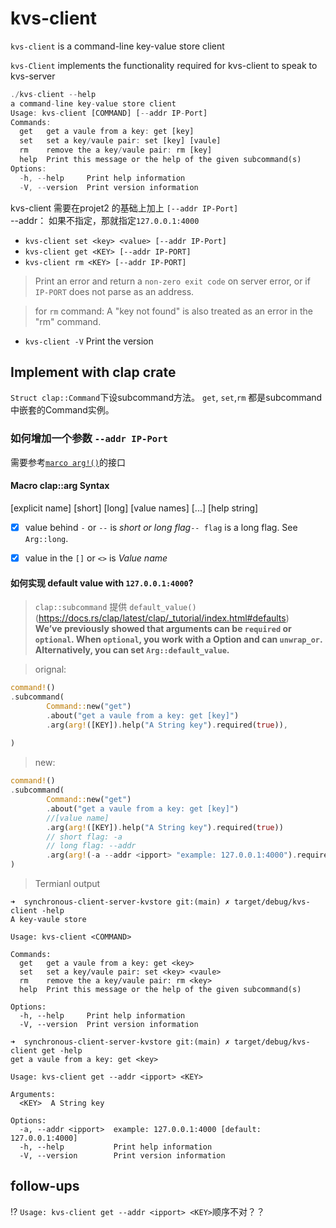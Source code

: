 # kvs-client 

`kvs-client` is a command-line key-value store client

`kvs-Client` implements the functionality required for kvs-client to speak to kvs-server

```rust
./kvs-client --help
a command-line key-value store client
Usage: kvs-client [COMMAND] [--addr IP-Port]
Commands:
  get   get a vaule from a key: get [key]
  set   set a key/vaule pair: set [key] [vaule]
  rm    remove the a key/vaule pair: rm [key]
  help  Print this message or the help of the given subcommand(s)
Options:
  -h, --help     Print help information
  -V, --version  Print version information

```
kvs-client 需要在projet2 的基础上加上 `[--addr IP-Port]`   
--addr： 如果不指定，那就指定`127.0.0.1:4000`

- `kvs-client set <key> <value> [--addr IP-Port] `  
- `kvs-client get <KEY> [--addr IP-PORT]`  
- `kvs-client rm <KEY> [--addr IP-PORT]`  
> Print an error and return a `non-zero exit code` on server error, or if `IP-PORT` does not parse as an address.   

> for `rm` command: A "key not found" is also treated as an error in the "rm" command.
- `kvs-client -V`  Print the version

## Implement with clap crate
`Struct clap::Command`下设subcommand方法。
`get`, `set`,`rm` 都是subcommand中嵌套的Command实例。

### 如何增加一个参数 `--addr IP-Port`
需要参考[`marco arg!()`](https://docs.rs/clap/latest/clap/macro.arg.html#)的接口  

#### Macro clap::arg Syntax
[explicit name] [short] [long] [value names] [...] [help string]

- [x] value behind `-` or `--` is *short or long flag*`-- flag` is a long flag. See `Arg::long`.  
- [x] value in the `[]` or `<>` is *Value name*


####  如何实现 default value with `127.0.0.1:4000`?  
> `clap::subcommand` 提供 `default_value()`  
(https://docs.rs/clap/latest/clap/_tutorial/index.html#defaults)   
**We’ve previously showed that arguments can be `required` or `optional`. When `optional`, you work with a Option and can `unwrap_or`. Alternatively, you can set `Arg::default_value`.**

> orignal:
``` rust
command!()
.subcommand(
        Command::new("get")
        .about("get a vaule from a key: get [key]")
        .arg(arg!([KEY]).help("A String key").required(true)),
        
)
```
> new:
``` rust
command!()
.subcommand(
        Command::new("get")
        .about("get a vaule from a key: get [key]")
        //[value name]
        .arg(arg!([KEY]).help("A String key").required(true))
        // short flag: -a
        // long flag: --addr
        .arg(arg!(-a --addr <ipport> "example: 127.0.0.1:4000").required(true).default_value("127.0.0.1:4000")),   
)

```
> Termianl output
```shell
➜  synchronous-client-server-kvstore git:(main) ✗ target/debug/kvs-client -help
A key-vaule store

Usage: kvs-client <COMMAND>

Commands:
  get   get a vaule from a key: get <key>
  set   set a key/vaule pair: set <key> <vaule>
  rm    remove the a key/vaule pair: rm <key>
  help  Print this message or the help of the given subcommand(s)

Options:
  -h, --help     Print help information
  -V, --version  Print version information
```

```shell
➜  synchronous-client-server-kvstore git:(main) ✗ target/debug/kvs-client get -help
get a vaule from a key: get <key>

Usage: kvs-client get --addr <ipport> <KEY>

Arguments:
  <KEY>  A String key

Options:
  -a, --addr <ipport>  example: 127.0.0.1:4000 [default: 127.0.0.1:4000]
  -h, --help           Print help information
  -V, --version        Print version information
```

## follow-ups
⁉ `Usage: kvs-client get --addr <ipport> <KEY>`顺序不对？？


